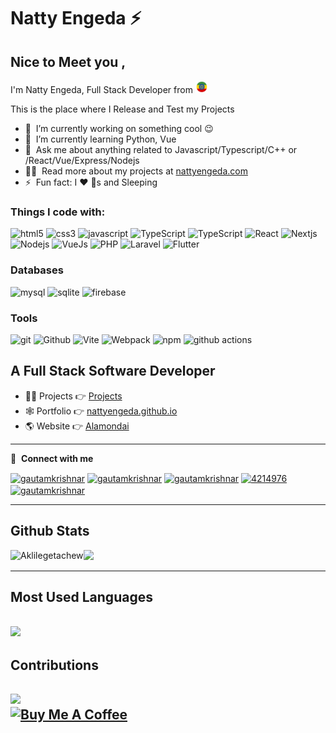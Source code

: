 <h1 >Natty Engeda ⚡</h1>
<h2>Nice to Meet you , <br></h2>
<p>I'm Natty Engeda, Full Stack Developer from <img src="./logos/ethiopia-2.png" width="20" /> </p>

This is the place where I Release and Test my Projects

- 🔭 &nbsp;I’m currently working on something cool :wink:
- 🌱 &nbsp;I’m currently learning Python, Vue
- 💬 &nbsp;Ask me about anything related to Javascript/Typescript/C++ or /React/Vue/Express/Nodejs
- 👨‍💻 &nbsp;Read more about my projects at [nattyengeda.com](https://nattyengeda.github.io/#portfolio)
- ⚡ &nbsp;Fun fact: I :heart: :dog:s and Sleeping

<h3>Things I code with: </h3>
<p>
<img alt="html5" src="https://img.shields.io/badge/-HTML5-E34F26?style=flat-square&logo=html5&logoColor=white" />
<img alt="css3" src="https://img.shields.io/badge/-CSS3-2088F2?style=flat-square&logo=css3&logoColor=white" />
<img alt="javascript" src="https://img.shields.io/badge/-JavaScript-2088F2?style=flat-square&logo=Javascript&logoColor=white" />
<img alt="TypeScript" src="https://img.shields.io/badge/-TypeScript-007ACC?style=flat-square&logo=typescript&logoColor=white" />
<img alt="TypeScript" src="https://img.shields.io/badge/-Tailwindcss-38BDF8?style=flat-square&logo=tailwindcss&logoColor=white" />
<img alt="React" src="https://img.shields.io/badge/-React-149ECA?style=flat-square&logo=react&logoColor=white" />
<img alt="Nextjs" src="https://img.shields.io/badge/-Nextjs-000000?style=flat-square&logo=next.js&logoColor=white" />
<img alt="Nodejs" src="https://img.shields.io/badge/-Nodejs-43853d?style=flat-square&logo=Node.js&logoColor=white" />
<img alt="VueJs" src="https://img.shields.io/badge/-Vue-267E7C?style=flat-square&logo=vue.js&logoColor=white" />
<img alt="PHP" src="https://img.shields.io/badge/-PHP-4D588E?style=flat-square&logo=php&logoColor=white" />
<img alt="Laravel" src="https://img.shields.io/badge/-Laravel-E8392C?style=flat-square&logo=laravel&logoColor=white" />
<img alt="Flutter" src="https://img.shields.io/badge/-Flutter-66B1F1?style=flat-square&logo=flutter&logoColor=white" />
<h3>Databases</h3>
<p>
<img alt="mysql" src="https://img.shields.io/badge/-MySQL-4D588E?style=flat-square&logo=mysql&logoColor=white" />
<img alt="sqlite" src="https://img.shields.io/badge/-SQLite-4D588E?style=flat-square&logo=sqlite&logoColor=white" />
<img alt="firebase" src="https://img.shields.io/badge/-Firebase-F29E12?style=flat-square&logo=firebase&logoColor=white" />
</p>
<h3>Tools</h3>
<p>
<img alt="git" src="https://img.shields.io/badge/-Git-F05032?style=flat-square&logo=git&logoColor=white" />
<img alt="Github" src="https://img.shields.io/badge/-Github-000000?style=flat-square&logo=github&logoColor=white" />
<img alt="Vite" src="https://img.shields.io/badge/-Vite-8E6FFE?style=flat-square&logo=vite&logoColor=white" />
<img alt="Webpack" src="https://img.shields.io/badge/-Webpack-8DD6F9?style=flat-square&logo=webpack&logoColor=white" /> 
<img alt="npm" src="https://img.shields.io/badge/-NPM-CB3837?style=flat-square&logo=npm&logoColor=white" />
<img alt="github actions" src="https://img.shields.io/badge/-Github_Actions-2088FF?style=flat-square&logo=github-actions&logoColor=white" />
</p>

</p>

<h2>A Full Stack Software Developer</h2>

- 👨‍💻 Projects 👉 [Projects](https://github.com/nattyengeda?tab=repositories)
- 🕸 Portfolio 👉 [nattyengeda.github.io](https://nattyengeda.github.io)
- 🌎 Website 👉 [Alamondai](https://alamondai.vercel.app)

---

<!-- 📊 &nbsp;**This week I spent my time on**

![Wwakatime stats](https://github-readme-stats-taupe-two.vercel.app/api/wakatime?username=nattyengeda&hide_title=true&hide_border=true&langs_count=5&bg_color=00000000&text_color=777) -->

🔗 &nbsp;**Connect with me**

<p>
<a href="https://twitter.com/nattyengeda" target="_blank"><img align="center" src="https://raw.githubusercontent.com/rahuldkjain/github-profile-readme-generator/master/src/images/icons/Social/twitter.svg" alt="gautamkrishnar" height="30" width="40" /></a>
<a href="https://www.linkedin.com/in/natnael-engeda-9202a51b7/" target="_blank"><img align="center" src="https://raw.githubusercontent.com/rahuldkjain/github-profile-readme-generator/master/src/images/icons/Social/linked-in-alt.svg" alt="gautamkrishnar" height="30" width="40" /></a>
<a href="https://instagram.com/nattyengeda" target="_blank"><img align="center" src="https://raw.githubusercontent.com/rahuldkjain/github-profile-readme-generator/master/src/images/icons/Social/instagram.svg" alt="gautamkrishnar" height="30" width="40" /></a>
<a href="https://stackoverflow.com/users/4214976" target="_blank"><img align="center" src="https://raw.githubusercontent.com/rahuldkjain/github-profile-readme-generator/master/src/images/icons/Social/stack-overflow.svg" alt="4214976" height="30" width="40" /></a>
<a href="https://dev.to/" target="_blank"><img align="center" src="https://cdn.jsdelivr.net/npm/simple-icons@3.0.1/icons/dev-dot-to.svg" alt="gautamkrishnar" height="30" width="40" /></a>

---
<h2>Github Stats</h2>

<p><img align="left" src="https://github-readme-streak-stats.herokuapp.com/?user=NattyEngeda&" alt="Aklilegetachew" /></p>

![](https://github-readme-stats.vercel.app/api?username=nattyengeda&theme=dark&hide_border=true&include_all_commits=true&count_private=true)<br/>

---
<h2>Most Used Languages</h1>

![](https://github-readme-stats.vercel.app/api/top-langs/?username=nattyengeda&theme=dark&hide_border=true&include_all_commits=true&count_private=true&layout=compact)
---
<h2>Contributions</h2>


![](https://github-readme-streak-stats.herokuapp.com/?user=nattyengeda&theme=dark&hide_border=true)<br/>
<a href="https://www.buymeacoffee.com/natnaelengeda" target="_blank" rel="noreferrer nofollow">
    <img src="https://cdn.buymeacoffee.com/buttons/default-red.png" alt="Buy Me A Coffee" height="40" width="170" >
</a>
---



